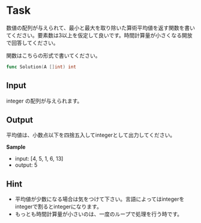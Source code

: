 # Task

数値の配列が与えられて、最小と最大を取り除いた算術平均値を返す関数を書いてください。要素数は3以上を仮定して良いです。時間計算量が小さくなる開放で回答してください。

関数はこちらの形式で書いてください。

```go
func Solution(A []int) int
```

## Input 
integer の配列が与えられます。

## Output
平均値は、小数点以下を四捨五入してintegerとして出力してください。

**Sample**
- input: [4, 5, 1, 6, 13]
- output: 5

## Hint
- 平均値が少数になる場合は気をつけて下さい。言語によってはintegerをintegerで割るとintegerになります。
- もっとも時間計算量が小さいのは、一度のループで処理を行う時です。
